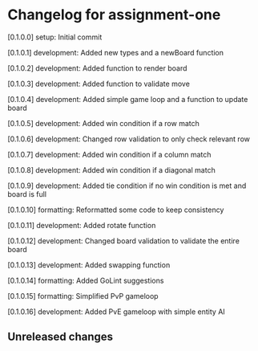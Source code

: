 # Changelog for assignment-one

[0.1.0.0] setup: Initial commit

[0.1.0.1] development: Added new types and a newBoard function

[0.1.0.2] development: Added function to render board

[0.1.0.3] development: Added function to validate move

[0.1.0.4] development: Added simple game loop and a function to update board

[0.1.0.5] development: Added win condition if a row match

[0.1.0.6] development: Changed row validation to only check relevant row

[0.1.0.7] development: Added win condition if a column match

[0.1.0.8] development: Added win condition if a diagonal match

[0.1.0.9] development: Added tie condition if no win condition is met and board is full

[0.1.0.10] formatting: Reformatted some code to keep consistency

[0.1.0.11] development: Added rotate function

[0.1.0.12] development: Changed board validation to validate the entire board

[0.1.0.13] development: Added swapping function

[0.1.0.14] formatting: Added GoLint suggestions

[0.1.0.15] formatting: Simplified PvP gameloop

[0.1.0.16] development: Added PvE gameloop with simple entity AI

## Unreleased changes
